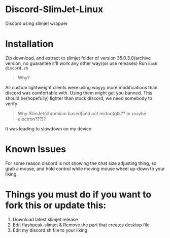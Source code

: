 # Discord-SlimJet-Linux
Discord using slimjet wrapper
# Installation
Zip download, and extract to slimjet folder of version 35.0.3.0(archive version, no guarantee it'll work any other way)(or use releases)
Run ```bash discord.sh```

> Why?

All custom lightweight clients were using wayyy more modifications than discord was comfortable with. Using them might get you banned. This should be(hopefully) lighter than stock discord, we need somebody to verify

>Why SlimJet(chromium based)and not midori(gtk?? or maybe electron???)?


It was leading to slowdown on my device

# Known Issues
For some reason discord is not showing the chat size adjusting thing, so grab a mouse, and hold control while moving mouse wheel up-down to your liking.

# Things you must do if you want to fork this or update this:
1. Download latest slimjet release
2. Edit flashpeak-slimjet & Remove the part that creates desktop file
4. Edit my discord.sh file to your liking

